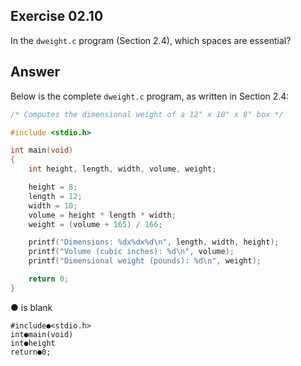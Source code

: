 ## Exercise 02.10
In the ```dweight.c``` program (Section 2.4), which spaces are essential?

## Answer
Below is the complete ```dweight.c``` program, as written in Section 2.4:

```C
/* Computes the dimensional weight of a 12" x 10" x 8" box */

#include <stdio.h>

int main(void)
{
    int height, length, width, volume, weight;

    height = 8;
    length = 12;
    width = 10;
    volume = height * length * width;
    weight = (volume + 165) / 166;

    printf("Dimensions: %dx%dx%d\n", length, width, height);
    printf("Volume (cubic inches): %d\n", volume);
    printf("Dimensional weight (pounds): %d\n", weight);

    return 0;
}
```
● is blank

	#include●<stdio.h>
	int●main(void)
	int●height
	return●0;

